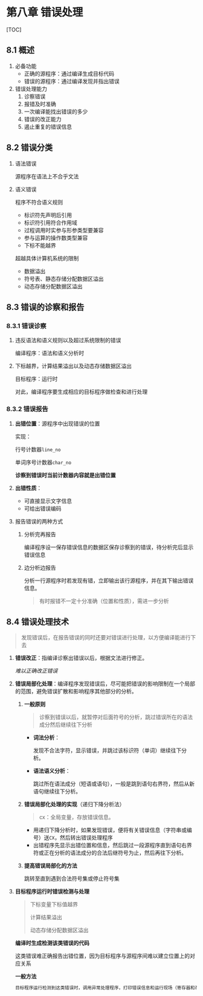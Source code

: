 # 第八章 错误处理

[TOC]

## 8.1 概述

1. 必备功能
   - 正确的源程序：通过编译生成目标代码
   - 错误的源程序：通过编译发现并指出错误
2. 错误处理能力
   1. 诊察错误
   2. 报错及时准确
   3. 一次编译能找出错误的多少
   4. 错误的改正能力
   5. 遏止重复的错误信息

## 8.2 错误分类

1. 语法错误

   源程序在语法上不合乎文法

2. 语义错误

   程序不符合语义规则

   - 标识符先声明后引用
   - 标识符引用符合作用域
   - 过程调用时实参与形参类型要兼容
   - 参与运算的操作数类型兼容
   - 下标不能越界

   超越具体计算机系统的限制

   - 数据溢出
   - 符号表、静态存储分配数据区溢出
   - 动态存储分配数据区溢出

## 8.3 错误的诊察和报告

### 8.3.1 错误诊察

1. 违反语法和语义规则以及超过系统限制的错误

   编译程序：语法和语义分析时

2. 下标越界，计算结果溢出以及动态存储数据区溢出

   目标程序：运行时

   对此，编译程序要生成相应的目标程序做检查和进行处理

### 8.3.2 错误报告

1. **出错位置**：源程序中出现错误的位置

   实现：

   行号计数器`line_no`

   单词序号计数器`char_no`

   **诊察到错误时当前计数器内容就是出错位置**

2. **出错性质**：

   - 可直接显示文字信息
   - 可给出错误编码

3. 报告错误的两种方式

   1. 分析完再报告

      编译程序设一保存错误信息的数据区保存诊察到的错误，待分析完后显示错误信息

   2. 边分析边报告

      分析一行源程序时若发现有错，立即输出该行源程序，并在其下输出错误信息。

      > 有时报错不一定十分准确（位置和性质），需进一步分析

## 8.4 错误处理技术

> 发现错误后，在报告错误的同时还要对错误进行处理，以方便编译能进行下去

1. **错误改正**：指编译诊察出错误以后，根据文法进行修正。

   *难以正确改正错误*

2. **错误局部化处理**：编译程序发现错误后，尽可能把错误的影响限制在一个局部的范围，避免错误扩散和影响程序其他部分的分析。

   1. **一般原则**

      > 诊察到错误以后，就暂停对后面符号的分析，跳过错误所在的语法成分然后继续往下分析

      - **词法分析**：

        发现不合法字符，显示错误，并跳过该标识符（单词）继续往下分析。

      - **语法语义分析**：

        跳过所在语法成分（短语或语句），一般是跳到语句右界符，然后从新语句继续往下分析。

   2. **错误局部化处理的实现**（递归下降分析法）

      > cx：全局变量，存放错误信息。

      - 用递归下降分析时，如果发现错误，便将有关错误信息（字符串或编号）送`CX`，然后转出错误处理程序
      - 出错程序先显示出错位置和信息，然后跳过一段源程序直到语句右界符或正在分析的语法成分的合法后继符号为止，然后再往下分析。

   3. **提高错误局部化的方法**

      跳转至直到遇到合法符号集或停止符号集

3. **目标程序运行时错误检测与处理**

   > 下标变量下标值越界
   >
   > 计算结果溢出
   >
   > 动态存储分配数据区溢出

   **编译时生成检测该类错误的代码**

   这类错误难正确报告出错位置，因为目标程序与源程序间难以建立位置上的对应关系

   **一般方法**

   ```txt
   目标程序运行检测到这类错误时，调用异常处理程序，打印错误信息和运行现场（寄存器和存储器中的值）等，然后停止程序运行。
   ```

   

   